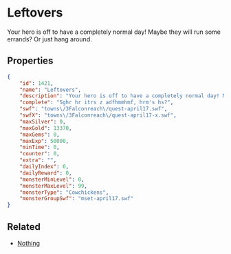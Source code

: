 # Leftovers

Your hero is off to have a completely normal day! Maybe they will run some errands? Or just hang around.

## Properties

```json
{
    "id": 1421,
    "name": "Leftovers",
    "description": "Your hero is off to have a completely normal day! Maybe they will run some errands? Or just hang around.",
    "complete": "Sghr hr itrs z adfhmmhmf, hrm's hs?",
    "swf": "towns\/3Falconreach\/quest-april17.swf",
    "swfX": "towns\/3Falconreach\/quest-april17-x.swf",
    "maxSilver": 0,
    "maxGold": 13370,
    "maxGems": 0,
    "maxExp": 50000,
    "minTime": 0,
    "counter": 0,
    "extra": "",
    "dailyIndex": 0,
    "dailyReward": 0,
    "monsterMinLevel": 0,
    "monsterMaxLevel": 99,
    "monsterType": "Cowchickens",
    "monsterGroupSwf": "mset-april17.swf"
}
```

## Related

- [Nothing](../items/17145-nothing.md)

